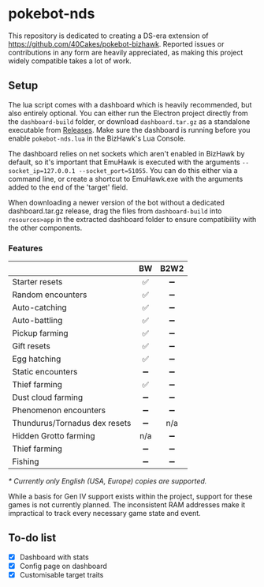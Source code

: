 # pokebot-nds
 
This repository is dedicated to creating a DS-era extension of https://github.com/40Cakes/pokebot-bizhawk. Reported issues or contributions in any form are heavily appreciated, as making this project widely compatible takes a lot of work.

## Setup
The lua script comes with a dashboard which is heavily recommended, but also entirely optional. You can either run the Electron project directly from the `dashboard-build` folder, or download `dashboard.tar.gz` as a standalone executable from [Releases](https://github.com/wyanido/pokebot-nds/releases/latest). Make sure the dashboard is running before you enable `pokebot-nds.lua` in the BizHawk's Lua Console.

The dashboard relies on net sockets which aren't enabled in BizHawk by default, so it's important that EmuHawk is executed with the arguments `--socket_ip=127.0.0.1 --socket_port=51055`. You can do this either via a command line, or create a shortcut to EmuHawk.exe with the arguments added to the end of the 'target' field.

When downloading a newer version of the bot without a dedicated dashboard.tar.gz release, drag the files from `dashboard-build` into `resources>app` in the extracted dashboard folder to ensure compatibility with the other components.

### Features
|  						| BW | B2W2 | 
|--						| :-: | :-: |
| Starter resets 		| ✅ | ➖ |
| Random encounters		| ✅ | ➖ |
| Auto-catching			| ✅ | ➖ |
| Auto-battling			| ✅ | ➖ |
| Pickup farming		| ✅ | ➖ |
| Gift resets 			| ✅ | ➖ |
| Egg hatching			| ✅ | ➖ |
| Static encounters 	| ➖ | ➖ |
| Thief farming			| ✅ | ➖ |
| Dust cloud farming	| ➖ | ➖ |
| Phenomenon encounters	| ➖ | ➖ |
| Thundurus/Tornadus dex resets	| ➖ | n/a |
| Hidden Grotto farming	| n/a | ➖ |
| Thief farming		   	| ➖ | ➖ |
| Fishing			   	| ➖ | ➖ |

_* Currently only English (USA, Europe) copies are supported._

While a basis for Gen IV support exists within the project, support for these games is not currently planned. The inconsistent RAM addresses make it impractical to track every necessary game state and event.

## To-do list
- [x] Dashboard with stats
- [x] Config page on dashboard
- [x] Customisable target traits
